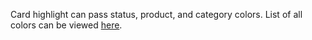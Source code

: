 Card highlight can pass status, product, and category colors. List of all colors can be viewed <a href="https://playbook.powerapp.cloud/utilities" target="_blank">here</a>.